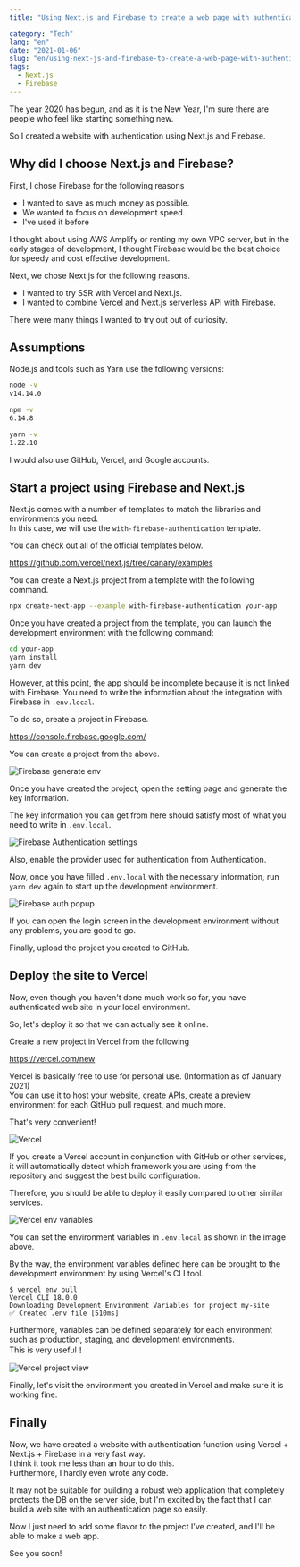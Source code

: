 ```yaml
---
title: "Using Next.js and Firebase to create a web page with authentication at the speed of light"

category: "Tech"
lang: "en"
date: "2021-01-06"
slug: "en/using-next-js-and-firebase-to-create-a-web-page-with-authentication-function"
tags:
  - Next.js
  - Firebase
---
```


The year 2020 has begun, and as it is the New Year, I'm sure there are people who feel like starting something new.

So I created a website with authentication using Next.js and Firebase.

## Why did I choose Next.js and Firebase?

First, I chose Firebase for the following reasons

- I wanted to save as much money as possible.
- We wanted to focus on development speed.
- I've used it before

I thought about using AWS Amplify or renting my own VPC server, but in the early stages of development, I thought Firebase would be the best choice for speedy and cost effective development.

Next, we chose Next.js for the following reasons.

- I wanted to try SSR with Vercel and Next.js.
- I wanted to combine Vercel and Next.js serverless API with Firebase.

There were many things I wanted to try out out of curiosity.

## Assumptions

Node.js and tools such as Yarn use the following versions:

```bash
node -v
v14.14.0

npm -v
6.14.8

yarn -v
1.22.10
```

I would also use GitHub, Vercel, and Google accounts.

## Start a project using Firebase and Next.js

Next.js comes with a number of templates to match the libraries and environments you need.  
In this case, we will use the `with-firebase-authentication` template.

You can check out all of the official templates below.

https://github.com/vercel/next.js/tree/canary/examples

You can create a Next.js project from a template with the following command.

```bash
npx create-next-app --example with-firebase-authentication your-app
```

Once you have created a project from the template, you can launch the development environment with the following command:

```bash
cd your-app
yarn install
yarn dev
```

However, at this point, the app should be incomplete because it is not linked with Firebase.
You need to write the information about the integration with Firebase in `.env.local`.

To do so, create a project in Firebase.

https://console.firebase.google.com/

You can create a project from the above.

![Firebase generate env](Firebase-generate-env.png)

Once you have created the project, open the setting page and generate the key information.

The key information you can get from here should satisfy most of what you need to write in `.env.local`.

![Firebase Authentication settings](Firebase-Authentication-settings.png)

Also, enable the provider used for authentication from Authentication.

Now, once you have filled `.env.local` with the necessary information, run `yarn dev` again to start up the development environment.

![Firebase auth popup](Firebase-auth-popup.png)

If you can open the login screen in the development environment without any problems, you are good to go.

Finally, upload the project you created to GitHub.

## Deploy the site to Vercel

Now, even though you haven't done much work so far, you have authenticated web site in your local environment.

So, let's deploy it so that we can actually see it online.

Create a new project in Vercel from the following

https://vercel.com/new

Vercel is basically free to use for personal use. (Information as of January 2021)  
You can use it to host your website, create APIs, create a preview environment for each GitHub pull request, and much more.

That's very convenient!

![Vercel](Vercel-new.png)

If you create a Vercel account in conjunction with GitHub or other services, it will automatically detect which framework you are using from the repository and suggest the best build configuration.

Therefore, you should be able to deploy it easily compared to other similar services.

![Vercel env variables](Vercel-env-variables.png)

You can set the environment variables in `.env.local` as shown in the image above.

By the way, the environment variables defined here can be brought to the development environment by using Vercel's CLI tool.

```
$ vercel env pull
Vercel CLI 18.0.0
Downloading Development Environment Variables for project my-site
✅ Created .env file [510ms]
```

Furthermore, variables can be defined separately for each environment such as production, staging, and development environments.  
This is very useful！

![Vercel project view](Vercel-project-view.png)

Finally, let's visit the environment you created in Vercel and make sure it is working fine.

## Finally

Now, we have created a website with authentication function using Vercel + Next.js + Firebase in a very fast way.  
I think it took me less than an hour to do this.  
Furthermore, I hardly even wrote any code.

It may not be suitable for building a robust web application that completely protects the DB on the server side, but I'm excited by the fact that I can build a web site with an authentication page so easily.

Now I just need to add some flavor to the project I've created, and I'll be able to make a web app.

See you soon!
